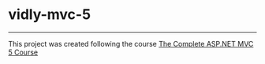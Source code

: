 # vidly-mvc-5
***

This project was created following the course [The Complete ASP.NET MVC 5 Course ](https://www.udemy.com/the-complete-aspnet-mvc-5-course)
